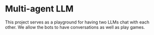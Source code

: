 # Multi-agent LLM
This project serves as a playground for having two LLMs chat with each other.
We allow the bots to have conversations as well as play games.


